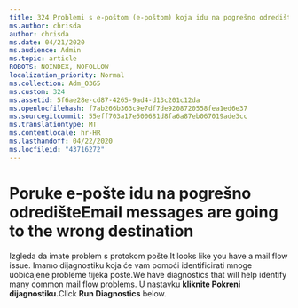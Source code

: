 ```yaml
---
title: 324 Problemi s e-poštom (e-poštom) koja idu na pogrešno odredište
ms.author: chrisda
author: chrisda
ms.date: 04/21/2020
ms.audience: Admin
ms.topic: article
ROBOTS: NOINDEX, NOFOLLOW
localization_priority: Normal
ms.collection: Adm_O365
ms.custom: 324
ms.assetid: 5f6ae28e-cd87-4265-9ad4-d13c201c12da
ms.openlocfilehash: f7ab266b363c9e7df7de9208720558fea1ed6e37
ms.sourcegitcommit: 55eff703a17e500681d8fa6a87eb067019ade3cc
ms.translationtype: MT
ms.contentlocale: hr-HR
ms.lasthandoff: 04/22/2020
ms.locfileid: "43716272"
---
```

# <a name="email-messages-are-going-to-the-wrong-destination"></a><span data-ttu-id="aa97b-102">Poruke e-pošte idu na pogrešno odredište</span><span class="sxs-lookup"><span data-stu-id="aa97b-102">Email messages are going to the wrong destination</span></span>

<span data-ttu-id="aa97b-103">Izgleda da imate problem s protokom pošte.</span><span class="sxs-lookup"><span data-stu-id="aa97b-103">It looks like you have a mail flow issue.</span></span> <span data-ttu-id="aa97b-104">Imamo dijagnostiku koja će vam pomoći identificirati mnoge uobičajene probleme tijeka pošte.</span><span class="sxs-lookup"><span data-stu-id="aa97b-104">We have diagnostics that will help identify many common mail flow problems.</span></span> <span data-ttu-id="aa97b-105">U nastavku **kliknite Pokreni dijagnostiku.**</span><span class="sxs-lookup"><span data-stu-id="aa97b-105">Click **Run Diagnostics** below.</span></span>
